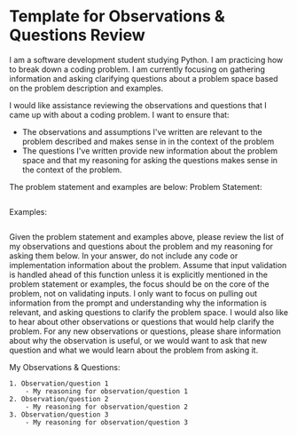 # Template for Observations & Questions Review

I am a software development student studying Python. I am practicing how to break down a coding problem. I am currently focusing on gathering information and asking clarifying questions about a problem space based on the problem description and examples.

I would like assistance reviewing the observations and questions that I came up with about a coding problem. I want to ensure that:
  - The observations and assumptions I've written are relevant to the problem described and makes sense in in the context of the problem
  - The questions I've written provide new information about the problem space and that my reasoning for asking the questions makes sense in the context of the problem. 

The problem statement and examples are below:
Problem Statement:
```

```

Examples:
```

```

Given the problem statement and examples above, please review the list of my observations and questions about the problem and my reasoning for asking them below. In your answer, do not include any code or implementation information about the problem. Assume that input validation is handled ahead of this function unless it is explicitly mentioned in the problem statement or examples, the focus should be on the core of the problem, not on validating inputs. I only want to focus on pulling out information from the prompt and understanding why the information is relevant, and asking questions to clarify the problem space. I would also like to hear about other observations or questions that would help clarify the problem. For any new observations or questions, please share information about why the observation is useful, or we would want to ask that new question and what we would learn about the problem from asking it.

My Observations & Questions:
```
1. Observation/question 1
    - My reasoning for observation/question 1
2. Observation/question 2
    - My reasoning for observation/question 2
3. Observation/question 3
    - My reasoning for observation/question 3
```